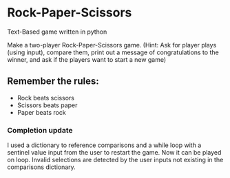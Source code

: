 # Rock-Paper-Scissors
 Text-Based game written in python

Make a two-player Rock-Paper-Scissors game. (Hint: Ask for player plays (using input), compare them, print out a message of congratulations to the winner, and ask if the players want to start a new game)

## Remember the rules:

* Rock beats scissors
* Scissors beats paper
* Paper beats rock

### Completion update
I used a dictionary to reference comparisons and a while loop with a sentinel value input from the user to restart the game. Now it can be played on loop. Invalid selections are detected by the user inputs not existing in the comparisons dictionary.